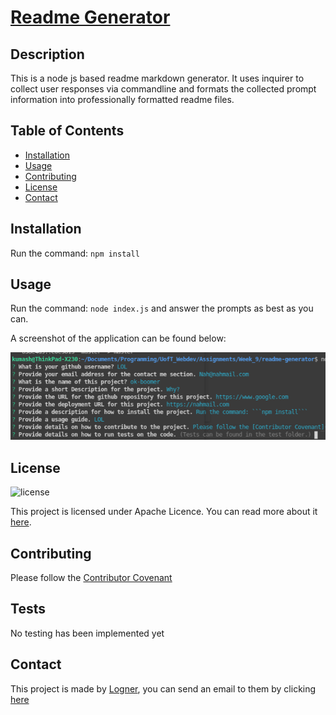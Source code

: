 
  # [Readme Generator](https://www.github.com/Logner/readme-generator)

  ## Description 
  This is a node js based readme markdown generator. It uses inquirer to collect user responses via commandline and formats the collected prompt information into professionally formatted readme files.

  ## Table of Contents  
  * [Installation](#installation)
  * [Usage](#usage)
  * [Contributing](#contributing)
  * [License](#license)
  * [Contact](#contact)
  
  
  ## Installation
  
  Run the command: ```npm install```
  
  ## Usage 
  
  Run the command: ```node index.js``` and answer the prompts as best as you can.

  A screenshot of the application can be found below:
  
  ![Sample Screenshot](./assets/img/screenshot.png)

  
  ## License

  ![license](https://img.shields.io/badge/License-Apache_License-informational)
  
  This project is licensed under Apache Licence. You can read more about it [here](https://choosealicense.com/licenses/).
  
  ## Contributing
  
  Please follow the [Contributor Covenant](https://www.contributor-covenant.org/)

  ## Tests
  
  No testing has been implemented yet  

  ## Contact

  This project is made by [Logner](https://www.github.com/Logner/), you can send an email to them by clicking [here](mailto:kumash123@gmail.com)
